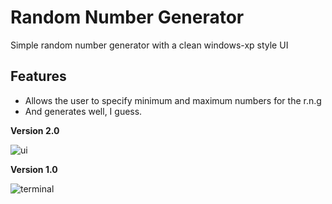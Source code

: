 # Random Number Generator

Simple random number generator with a clean windows-xp style UI

## Features

- Allows the user to specify minimum and maximum numbers for the r.n.g
- And generates well, I guess.


**Version 2.0**

![ui](https://github.com/user-attachments/assets/e716ee6b-9edf-428f-a673-419f9c0ee3db)



**Version 1.0**

![terminal](https://github.com/user-attachments/assets/69ed447e-6f03-442a-b151-a75e79e82c8a)



